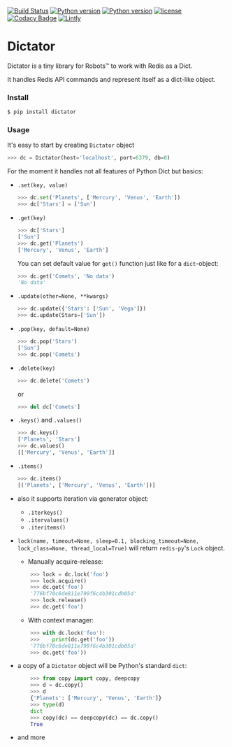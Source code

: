 [![Build Status](https://travis-ci.org/amka/dictator.svg?branch=master)](https://travis-ci.org/amka/dictator)
[![Python version](https://img.shields.io/badge/python-2.7-blue.svg)]()
[![Python version](https://img.shields.io/badge/python-3.6-blue.svg)]()
[![license](https://img.shields.io/github/license/mashape/apistatus.svg?maxAge=2592000)]()
[![Codacy Badge](https://api.codacy.com/project/badge/Grade/81816e720b7b48cd8ab217383051dfd5)](https://www.codacy.com/app/meamka/dictator?utm_source=github.com&amp;utm_medium=referral&amp;utm_content=amka/dictator&amp;utm_campaign=Badge_Grade)
[![Lintly](https://lintly.com/gh/amka/dictator/badge.svg)](https://lintly.com/gh/amka/dictator/)

# Dictator

Dictator is a tiny library for Robots™ to work with Redis as a Dict.

It handles Redis API commands and represent itself as a dict-like object.

### Install

```bash
$ pip install dictator
```

### Usage

It's easy to start by creating `Dictator` object

```python
>>> dc = Dictator(host='localhost', port=6379, db=0)
```

For the moment it handles not all features of Python Dict but basics:

* `.set(key, value)`

    ```python
    >>> dc.set('Planets', ['Mercury', 'Venus', 'Earth'])
    >>> dc['Stars'] = ['Sun'] 
    ```

* `.get(key)`

    ```python
    >>> dc['Stars']
    ['Sun']
    >>> dc.get('Planets')
    ['Mercury', 'Venus', 'Earth']
    ```
    
    You can set default value for `get()` function just like for a `dict`-object:
    
    ```python
    >>> dc.get('Comets', 'No data')
    'No data'
    ```
* `.update(other=None, **kwargs)`

    ```python
    >>> dc.update({'Stars': ['Sun', 'Vega']})
    >>> dc.update(Stars=['Sun'])
    
    ```
    
* `.pop(key, default=None)`
    
    ```python
    >>> dc.pop('Stars')
    ['Sun']
    >>> dc.pop('Comets')
    
    ```
    
* `.delete(key)`

    ```python
    >>> dc.delete('Comets')
    ```
    or
    ```python
    >>> del dc['Comets']
    ```

* `.keys()` and `.values()`

    ```python
    >>> dc.keys()
    ['Planets', 'Stars']
    >>> dc.values()
    [['Mercury', 'Venus', 'Earth']]
    ```
        
* `.items()`

    ```python
    >>> dc.items()
    [('Planets', ['Mercury', 'Venus', 'Earth'])]
    ```
    
* also it supports iteration via generator object:

    * `.iterkeys()`
    * `.itervalues()`
    * `.iteritems()`

* `lock(name, timeout=None, sleep=0.1, blocking_timeout=None, lock_class=None, thread_local=True)` will return `redis-py`'s `Lock` object.

    * Manually acquire-release:
    ```python
        >>> lock = dc.lock('foo')
        >>> lock.acquire()
        >>> dc.get('foo')
        '776bf70c6de811e799f6c4b301cdb05d'
        >>> lock.release()
        >>> dc.get('foo')
    ```

    * With context manager:
    ```python
        >>> with dc.lock('foo'):
        >>>    print(dc.get('foo'))
        '776bf70c6de811e799f6c4b301cdb05d'
        >>> dc.get('foo'))
    ```

* a copy of a `Dictator` object will be Python's standard `dict`:

    ```python
        >>> from copy import copy, deepcopy
        >>> d = dc.copy()
        >>> d
        {'Planets': ['Mercury', 'Venus', 'Earth']}
        >>> type(d)
        dict
        >>> copy(dc) == deepcopy(dc) == dc.copy()
        True
    ```
    
* and more 
